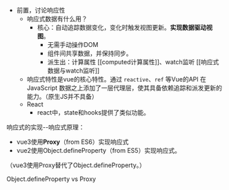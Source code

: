 - 前置，讨论响应性
	- 响应式数据有什么用？
		- 核心：自动追踪数据变化，变化时触发视图更新。**实现数据驱动视图**。
			- 无需手动操作DOM
			- 组件间共享数据，并保持同步。
			- 派生出：计算属性 [[computed计算属性]]、watch监听 [[响应式数据与watch监听]]
	- 响应式特性是vue的核心特性。通过 `reactive`、`ref` 等Vue的API 在 JavaScript 数据之上添加了一层代理层，使其具备依赖追踪和派发更新的能力。（原生JS并不具备）
	- React
		- react中，state和hooks提供了类似功能。

响应式的实现--响应式原理：
- vue3使用**Proxy**（from ES6）实现响应式
- vue2使用Object.defineProperty（from ES5）实现响应式。

（vue3使用Proxy替代了Object.defineProperty。）

Object.defineProperty vs Proxy